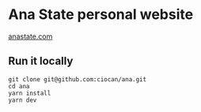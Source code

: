 # Ana State personal website

[anastate.com](https://anastate.com/)

## Run it locally

```shell
git clone git@github.com:ciocan/ana.git
cd ana
yarn install
yarn dev
```
